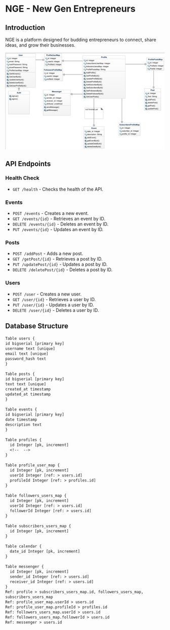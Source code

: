 # NGE - New Gen Entrepreneurs

## Introduction

NGE is a platform designed for budding entrepreneurs to connect, share ideas, and grow their businesses.

![Alt text](image-1.png)

## API Endpoints

### Health Check

- `GET /health` - Checks the health of the API.

### Events

- `POST /events` - Creates a new event.
- `GET /events/{id}` - Retrieves an event by ID.
- `DELETE /events/{id}` - Deletes an event by ID.
- `PUT /events/{id}` - Updates an event by ID.

### Posts

- `POST /addPost` - Adds a new post.
- `GET /getPost/{id}` - Retrieves a post by ID.
- `PUT /updatePost/{id}` - Updates a post by ID.
- `DELETE /deletePost/{id}` - Deletes a post by ID.

### Users

- `POST /user` - Creates a new user.
- `GET /user/{id}` - Retrieves a user by ID.
- `PUT /user/{id}` - Updates a user by ID.
- `DELETE /user/{id}` - Deletes a user by ID.

## Database Structure

```dbml
Table users {
id bigserial [primary key]
username text [unique]
email text [unique]
password_hash text
}

Table posts {
id bigserial [primary key]
text text [unique]
created_at timestamp
updated_at timestamp
}

Table events {
id bigserial [primary key]
date timestamp
description text
}

Table profiles {
  id Integer [pk, increment]
  <!--  -->
}

Table profile_user_map {
  id Integer [pk, increment]
  userId Integer [ref: > users.id]
  profileId Integer [ref: > profiles.id]
}

Table followers_users_map {
  id Integer [pk, increment] 
  userId Integer [ref: > users.id]
  followerId Integer [ref: > users.id]
}

Table subscribers_users_map {
  id Integer [pk, increment]
}

Table calendar {
  date_id Integer [pk, increment] 
}

Table messenger {
  id Integer [pk, increment]
  sender_id Integer [ref: > users.id]
  receiver_id Integer [ref: > users.id] 
}
Ref: profile > subscribers_users_map.id, followers_users_map, subscribers_users_map
Ref: profile_user_map.userId > users.id
Ref: profile_user_map.profileId > profiles.id
Ref: followers_users_map.userId > users.id
Ref: followers_users_map.followerId > users.id
Ref: messenger > users.id
